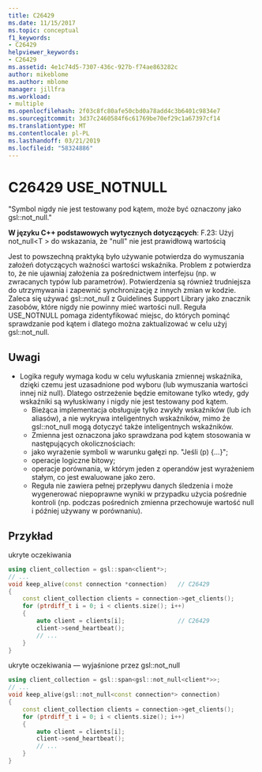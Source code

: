 ```yaml
---
title: C26429
ms.date: 11/15/2017
ms.topic: conceptual
f1_keywords:
- C26429
helpviewer_keywords:
- C26429
ms.assetid: 4e1c74d5-7307-436c-927b-f74ae863282c
author: mikeblome
ms.author: mblome
manager: jillfra
ms.workload:
- multiple
ms.openlocfilehash: 2f03c8fc80afe50cbd0a78add4c3b6401c9834e7
ms.sourcegitcommit: 3d37c2460584f6c61769be70ef29c1a67397cf14
ms.translationtype: MT
ms.contentlocale: pl-PL
ms.lasthandoff: 03/21/2019
ms.locfileid: "58324886"
---
```

# <a name="c26429-usenotnull"></a>C26429 USE_NOTNULL

"Symbol nigdy nie jest testowany pod kątem, może być oznaczony jako gsl::not_null."

**W języku C++ podstawowych wytycznych dotyczących**: F.23: Użyj not_null\<T > do wskazania, że "null" nie jest prawidłową wartością

Jest to powszechną praktyką było używanie potwierdza do wymuszania założeń dotyczących ważności wartości wskaźnika. Problem z potwierdza to, że nie ujawniaj założenia za pośrednictwem interfejsu (np. w zwracanych typów lub parametrów). Potwierdzenia są również trudniejsza do utrzymywania i zapewnić synchronizację z innych zmian w kodzie. Zaleca się używać gsl::not_null z Guidelines Support Library jako znacznik zasobów, które nigdy nie powinny mieć wartości null. Reguła USE_NOTNULL pomaga zidentyfikować miejsc, do których pominąć sprawdzanie pod kątem i dlatego można zaktualizować w celu użyj gsl::not_null.

## <a name="remarks"></a>Uwagi

- Logika reguły wymaga kodu w celu wyłuskania zmiennej wskaźnika, dzięki czemu jest uzasadnione pod wyboru (lub wymuszania wartości innej niż null). Dlatego ostrzeżenie będzie emitowane tylko wtedy, gdy wskaźniki są wyłuskiwany i nigdy nie jest testowany pod kątem.
  - Bieżąca implementacja obsługuje tylko zwykły wskaźników (lub ich aliasów), a nie wykrywa inteligentnych wskaźników, mimo że gsl::not_null mogą dotyczyć także inteligentnych wskaźników.
  - Zmienna jest oznaczona jako sprawdzana pod kątem stosowania w następujących okolicznościach:
  - jako wyrażenie symboli w warunku gałęzi np. "Jeśli (p) {...}";
  - operacje logiczne bitowy;
  - operacje porównania, w którym jeden z operandów jest wyrażeniem stałym, co jest ewaluowane jako zero.
  - Reguła nie zawiera pełnej przepływu danych śledzenia i może wygenerować niepoprawne wyniki w przypadku użycia pośrednie kontroli (np. podczas pośrednich zmienna przechowuje wartość null i później używany w porównaniu).

## <a name="example"></a>Przykład

ukryte oczekiwania

```cpp
using client_collection = gsl::span<client*>;
// ...
void keep_alive(const connection *connection)   // C26429
{
    const client_collection clients = connection->get_clients();
    for (ptrdiff_t i = 0; i < clients.size(); i++)
    {
        auto client = clients[i];               // C26429
        client->send_heartbeat();
        // ...
    }
}
```

ukryte oczekiwania — wyjaśnione przez gsl::not_null

```cpp
using client_collection = gsl::span<gsl::not_null<client*>>;
// ...
void keep_alive(gsl::not_null<const connection*> connection)
{
    const client_collection clients = connection->get_clients();
    for (ptrdiff_t i = 0; i < clients.size(); i++)
    {
        auto client = clients[i];
        client->send_heartbeat();
        // ...
    }
}
```
